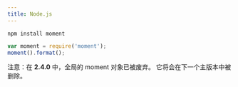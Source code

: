 ```yaml
---
title: Node.js
---
```



```
npm install moment
```

```javascript
var moment = require('moment');
moment().format();
```

注意：在 **2.4.0** 中，全局的 moment 对象已被废弃。 
它将会在下一个主版本中被删除。

